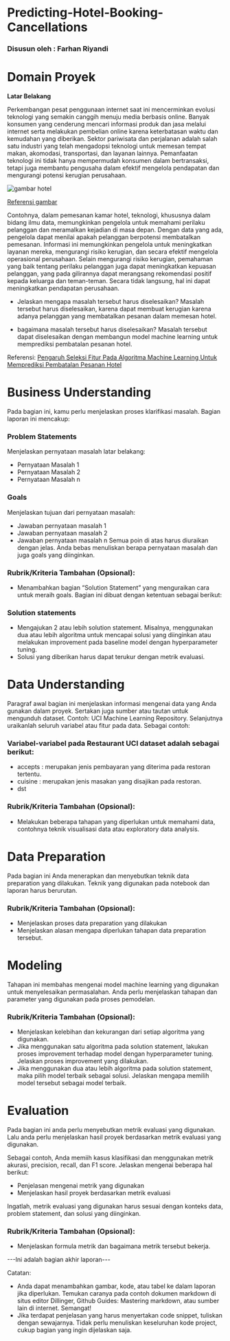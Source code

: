 # Predicting-Hotel-Booking-Cancellations
### Disusun oleh : Farhan Riyandi

# Domain Proyek
__Latar Belakang__

Perkembangan pesat penggunaan internet saat ini mencerminkan evolusi teknologi yang semakin canggih menuju media berbasis online. Banyak konsumen yang cenderung mencari informasi produk dan jasa melalui internet serta melakukan pembelian online karena keterbatasan waktu dan kemudahan yang diberikan. Sektor pariwisata dan perjalanan adalah salah satu industri yang telah mengadopsi teknologi untuk memesan tempat makan, akomodasi, transportasi, dan layanan lainnya. Pemanfaatan teknologi ini tidak hanya mempermudah konsumen dalam bertransaksi, tetapi juga membantu pengusaha dalam efektif mengelola pendapatan dan mengurangi potensi kerugian perusahaan.

![gambar hotel](https://ak-d.tripcdn.com/images/0224v12000a3j493m0E5C_R_600_400_R5_D.webp)

[Referensi gambar](https://id.trip.com/hotels/antalya-hotel-detail-3050567/grida-city-hotel/)

Contohnya, dalam pemesanan kamar hotel, teknologi, khususnya dalam bidang ilmu data, memungkinkan pengelola untuk memahami perilaku pelanggan dan meramalkan kejadian di masa depan. Dengan data yang ada, pengelola dapat menilai apakah pelanggan berpotensi membatalkan pemesanan. Informasi ini memungkinkan pengelola untuk meningkatkan layanan mereka, mengurangi risiko kerugian, dan secara efektif mengelola operasional perusahaan. Selain mengurangi risiko kerugian, pemahaman yang baik tentang perilaku pelanggan juga dapat meningkatkan kepuasan pelanggan, yang pada gilirannya dapat merangsang rekomendasi positif kepada keluarga dan teman-teman. Secara tidak langsung, hal ini dapat meningkatkan pendapatan perusahaan.

* Jelaskan mengapa masalah tersebut harus diselesaikan?
  Masalah tersebut harus diselesaikan, karena dapat membuat kerugian karena adanya pelanggan yang membatalkan pesanan dalam memesan hotel.
  
* bagaimana masalah tersebut harus diselesaikan?
  Masalah tersebut dapat diselesaikan dengan membangun model machine learning untuk memprediksi pembatalan pesanan hotel.
  
Referensi: [Pengaruh Seleksi Fitur Pada Algoritma Machine Learning Untuk Memprediksi Pembatalan Pesanan Hotel](https://conference.upnvj.ac.id/index.php/senamika/article/view/1290)

# Business Understanding

Pada bagian ini, kamu perlu menjelaskan proses klarifikasi masalah.
Bagian laporan ini mencakup:

### Problem Statements
Menjelaskan pernyataan masalah latar belakang:

* Pernyataan Masalah 1
* Pernyataan Masalah 2
* Pernyataan Masalah n

### Goals
Menjelaskan tujuan dari pernyataan masalah:
* Jawaban pernyataan masalah 1
* Jawaban pernyataan masalah 2
* Jawaban pernyataan masalah n
Semua poin di atas harus diuraikan dengan jelas. Anda bebas menuliskan berapa pernyataan masalah dan juga goals yang diinginkan.

### Rubrik/Kriteria Tambahan (Opsional):
* Menambahkan bagian “Solution Statement” yang menguraikan cara untuk meraih goals. Bagian ini dibuat dengan ketentuan sebagai berikut:

### Solution statements
* Mengajukan 2 atau lebih solution statement. Misalnya, menggunakan dua atau lebih algoritma untuk mencapai solusi yang diinginkan atau melakukan improvement pada baseline model dengan hyperparameter tuning.
* Solusi yang diberikan harus dapat terukur dengan metrik evaluasi.

# Data Understanding
Paragraf awal bagian ini menjelaskan informasi mengenai data yang Anda gunakan dalam proyek. Sertakan juga sumber atau tautan untuk mengunduh dataset. Contoh: UCI Machine Learning Repository. 
Selanjutnya uraikanlah seluruh variabel atau fitur pada data. Sebagai contoh:

### Variabel-variabel pada Restaurant UCI dataset adalah sebagai berikut:
* accepts : merupakan jenis pembayaran yang diterima pada restoran tertentu.
* cuisine : merupakan jenis masakan yang disajikan pada restoran.
* dst

### Rubrik/Kriteria Tambahan (Opsional):
* Melakukan beberapa tahapan yang diperlukan untuk memahami data, contohnya teknik visualisasi data atau exploratory data analysis.

# Data Preparation
Pada bagian ini Anda menerapkan dan menyebutkan teknik data preparation yang dilakukan. Teknik yang digunakan pada notebook dan laporan harus berurutan.

### Rubrik/Kriteria Tambahan (Opsional):
* Menjelaskan proses data preparation yang dilakukan
* Menjelaskan alasan mengapa diperlukan tahapan data preparation tersebut.

# Modeling
Tahapan ini membahas mengenai model machine learning yang digunakan untuk menyelesaikan permasalahan. Anda perlu menjelaskan tahapan dan parameter yang digunakan pada proses pemodelan.

### Rubrik/Kriteria Tambahan (Opsional):
* Menjelaskan kelebihan dan kekurangan dari setiap algoritma yang digunakan.
* Jika menggunakan satu algoritma pada solution statement, lakukan proses improvement terhadap model dengan hyperparameter tuning. Jelaskan proses improvement yang dilakukan.
* Jika menggunakan dua atau lebih algoritma pada solution statement, maka pilih model terbaik sebagai solusi. Jelaskan mengapa memilih model tersebut sebagai model terbaik.

# Evaluation
Pada bagian ini anda perlu menyebutkan metrik evaluasi yang digunakan. Lalu anda perlu menjelaskan hasil proyek berdasarkan metrik evaluasi yang digunakan.

Sebagai contoh, Anda memiih kasus klasifikasi dan menggunakan metrik akurasi, precision, recall, dan F1 score. Jelaskan mengenai beberapa hal berikut:
* Penjelasan mengenai metrik yang digunakan
* Menjelaskan hasil proyek berdasarkan metrik evaluasi

Ingatlah, metrik evaluasi yang digunakan harus sesuai dengan konteks data, problem statement, dan solusi yang diinginkan.

### Rubrik/Kriteria Tambahan (Opsional):
* Menjelaskan formula metrik dan bagaimana metrik tersebut bekerja.

---Ini adalah bagian akhir laporan---

Catatan:
* Anda dapat menambahkan gambar, kode, atau tabel ke dalam laporan jika diperlukan. Temukan caranya pada contoh dokumen markdown di situs editor Dillinger, Github Guides: Mastering markdown, atau sumber lain di internet. Semangat!
* Jika terdapat penjelasan yang harus menyertakan code snippet, tuliskan dengan sewajarnya. Tidak perlu menuliskan keseluruhan kode project, cukup bagian yang ingin dijelaskan saja.


